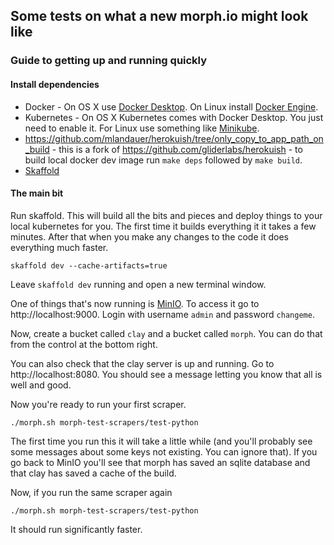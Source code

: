 ## Some tests on what a new morph.io might look like

### Guide to getting up and running quickly

#### Install dependencies

* Docker - On OS X use [Docker Desktop](https://docs.docker.com/docker-for-mac/install/). On Linux install [Docker Engine](https://docs.docker.com/install/linux/docker-ce/ubuntu/).
* Kubernetes - On OS X Kubernetes comes with Docker Desktop. You just need to enable it. For Linux use something like [Minikube](https://kubernetes.io/docs/setup/learning-environment/minikube/).
* https://github.com/mlandauer/herokuish/tree/only_copy_to_app_path_on_build - this is a fork of https://github.com/gliderlabs/herokuish - to build local docker dev image run `make deps` followed by `make build`.
* [Skaffold](https://skaffold.dev/docs/getting-started/)

#### The main bit

Run skaffold. This will build all the bits and pieces and deploy things to your local kubernetes for you. The first time it builds everything it it takes a few minutes. After that when you make any changes to the code it does everything much faster.
```
skaffold dev --cache-artifacts=true
```

Leave `skaffold dev` running and open a new terminal window.

One of things that's now running is [MinIO](https://min.io/). To access it go to http://localhost:9000. Login with username `admin` and password `changeme`.

Now, create a bucket called `clay` and a bucket called `morph`. You can do that from the control at the bottom right.

You can also check that the clay server is up and running. Go to http://localhost:8080. You should see a message letting you know that all is well and good.

Now you're ready to run your first scraper.

```
./morph.sh morph-test-scrapers/test-python
```

The first time you run this it will take a little while (and you'll probably see some messages about some keys not existing. You can ignore that). If you go back to MinIO you'll see that morph has saved an sqlite database and that clay has saved a cache of the build.

Now, if you run the same scraper again

```
./morph.sh morph-test-scrapers/test-python
```

It should run significantly faster.
